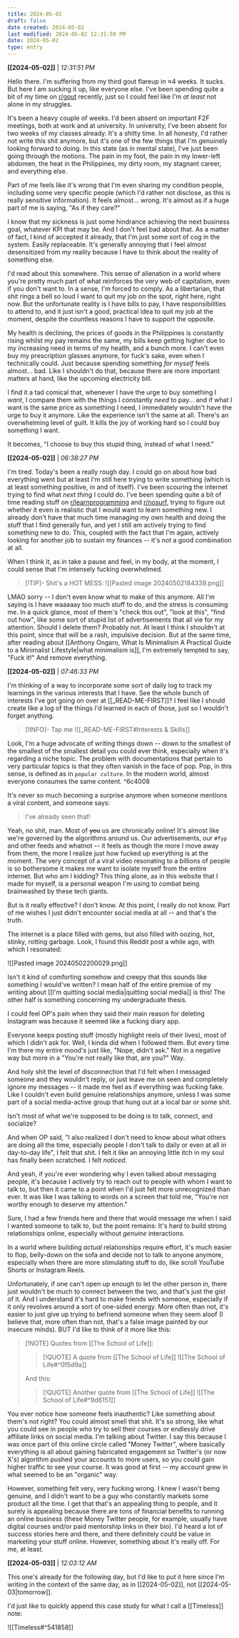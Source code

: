 ```yaml
---
title: 2024-05-02
draft: false
date created: 2024-05-02
last modified: 2024-05-02 12:31:50 PM
date: 2024-05-02
type: entry
---
```


**[[2024-05-02]]** | *12:31:51 PM*

Hello there. I'm suffering from my third gout flareup in ≈4 weeks. It sucks. But here I am sucking it up, like everyone else. I've been spending quite a bit of my time on [r/gout](https://www.reddit.com/r/gout/) recently, just so I could feel like I'm *at least* not alone in my struggles.

It's been a heavy couple of weeks. I'd been absent on important F2F meetings, both at work and at university. In university, I've been absent for two weeks of my classes already. It's a shitty time. In all honesty, I'd rather not write this shit anymore, but it's one of the few things that I'm genuinely looking forward to doing. In this state (as in mental state), I've just been going through the motions. The pain in my foot, the pain in my lower-left abdomen, the heat in the Philippines, my dirty room, my stagnant career, and everything else. 

Part of me feels like it's wrong that I'm even sharing my condition people, including some very specific people (which I'd rather not disclose, as this is really sensitive information). It feels almost... wrong. It's almost as if a huge part of me is saying, "As if they care?"

I know that my sickness is just some hindrance achieving the next business goal, whatever KPI that may be. And I don't feel bad about that. As a matter of fact, I kind of accepted it already, that I'm just some sort of cog in the system. Easily replaceable. It's generally annoying that I feel almost desensitized from *my* reality because I have to think about the reality of something else.

I'd read about this somewhere. This sense of alienation in a world where you're pretty much part of what reinforces the very web of capitalism, even if you don't want to. In a sense, I'm forced to comply. As a libertarian, that shit rings a bell so loud I want to quit my job on the spot, right here, right now. But the unfortunate reality is I have bills to pay, I have responsibilities to attend to, and it just isn't a good, practical idea to quit my job at the moment, despite the countless reasons I have to support the opposite.

My health is declining, the prices of goods in the Philippines is constantly rising whilst my pay remains the same, my bills keep getting higher due to my increasing need in terms of my health, and a bunch more. I can't even buy my prescription glasses anymore, for fuck's sake, even when I technically could. Just because spending something *for myself* feels almost... bad. Like I shouldn't do that, because there are more important matters at hand, like the upcoming electricity bill. 

I find it a tad comical that, whenever I have the urge to buy something I *want*, I compare them with the things I constantly *need* to pay... and if what I want is the same price as something I need, I immediately wouldn't have the urge to buy it anymore. Like the experience isn't the same at all. There's an overwhelming level of guilt. It kills the joy of working hard so I could buy something I want. 

It becomes, "I choose to buy this stupid thing, instead of what I need."

**[[2024-05-02]]** | *06:38:27 PM*

I'm tired. Today's been a really rough day. I could go on about how bad everything went but at least I'm still here trying to write something (which is at least something positive, in and of itself). I've been scouring the internet trying to find what *next thing* I could do. I've been spending quite a bit of time reading stuff on [r/learnprogramming](https://www.reddit.com/r/learnprogramming/) and [r/nosurf](https://www.reddit.com/r/nosurf/), trying to figure out whether it even is realistic that I would want to learn something new. I already don't have that much time managing my own health and doing the stuff that I find generally fun, and yet I still am actively trying to find something new to do. This, coupled with the fact that I'm again, actively looking for another job to sustain my finances -- it's not a good combination at all.

When I think it, as in take a pause and feel, in my body, at the moment, I could sense that I'm intensely fucking overwhelmed.

>[!TIP]- Shit's a HOT MESS:
>![[Pasted image 20240502184339.png]]

LMAO sorry -- I don't even know what to make of this anymore. All I'm saying is I have waaaaay too much stuff to do, and the stress is consuming me. In a quick glance, most of them's "check this out", "look at this", "find out how", like some sort of stupid list of advertisements that all vie for my attention. Should I delete them? Probably not. At least I think I shouldn't at this point, since that will be a rash, impulsive decision. But at the same time, after reading about [[Anthony Ongaro, What Is Minimalism A Practical Guide to a Minimalist Lifestyle|what minimalism is]], I'm extremely tempted to say, "Fuck it!" And remove everything.


**[[2024-05-02]]** | *07:46:33 PM*

I'm thinking of a way to incorporate some sort of daily log to track my learnings in the various interests that I have. See the whole bunch of interests I've got going on over at [[_READ-ME-FIRST]]? I feel like I should create like a log of the things I'd learned in each of those, just so I wouldn't forget anything.

>[!INFO]- Tap me
>![[_READ-ME-FIRST#Interests & Skills]]

Look, I'm a huge advocate of writing things down -- down to the smallest of the smallest of the smallest detail you could ever think, especially when it's regarding a niche topic. The problem with documentations that pertain to very particular topics is that they often vanish in the face of pop. Pop, in this sense, is defined as in `popular culture`. In the modern world, almost everyone consumes the same content. ^6c4008

It's never so much becoming a surprise anymore when someone mentions a viral content, and someone says:

>I've already seen that!

Yeah, no shit, man. Most of ~~you~~ us are chronically online! It's almost like we're governed by the algorithms around us. Our advertisements, our `#fyp` and other feeds and whatnot -- it feels as though the more I move away from them, the more I realize just how fucked up everything is at the moment. The very concept of a viral video resonating to a billions of people is so bothersome it makes me want to isolate myself from the entire internet. But who am I kidding? This thing alone, as in this website that I made for myself, is a personal weapon I'm using to combat being brainwashed by these tech giants.

But is it really effective? I don't know. At this point, I really do not know. Part of me wishes I just didn't encounter social media at all -- and that's the truth.

The internet is a place filled with gems, but also filled with oozing, hot, stinky, rotting garbage. Look, I found this Reddit post a while ago, with which I resonated:

![[Pasted image 20240502200029.png]]

Isn't it kind of comforting somehow and creepy that this sounds like something I would've written? I mean half of the entire premise of my writing about [[I'm quitting social media|quitting social media]] is this! The other half is something concerning my undergraduate thesis. 

I could feel OP's pain when they said their main reason for deleting Instagram was because it seemed like a fucking diary app. 

Everyone keeps posting stuff (mostly highlight reels of their lives), most of which I didn't ask for. Well, I kinda did when I followed them. But every time I'm there my entire mood's just like, "Nope, didn't ask." Not in a negative way but more in a "You're not really like that, are you?" Way. 

And holy shit the level of disconnection that I'd felt when I messaged someone and they wouldn't reply, or just leave me on seen and completely ignore my messages -- it made me feel as if everything was fucking fake. Like I couldn't even build genuine relationships anymore, unless I was some part of a social media-active group that hung out at a local bar or some shit.

Isn't most of what we're supposed to be doing is to talk, connect, and socialize?

And when OP said, "I also realized I don't need to know about what others are doing all the time, especially people I don't talk to daily or even at all in day-to-day life", I felt that shit. I felt it like an annoying little itch in my soul has finally been scratched. I felt *noticed*.

And yeah, if you're ever wondering why I even talked about messaging people, it's because I actively try to reach out to people with whom I want to talk to, but then it came to a point when I'd just felt more unrecognized than ever. It was like I was talking to words on a screen that told me, "You're not worthy enough to deserve my attention." 

Sure, I had a few friends here and there that would message me when I said I wanted someone to talk to, but the point remains: It's hard to build strong relationships online, especially without *genuine* interactions. 

In a world where building *actual* relationships require effort, it's much easier to flop, belly-down on the sofa and decide not to talk to anyone anymore, especially when there are more stimulating stuff to do, like scroll YouTube Shorts or Instagram Reels. 

Unfortunately, if one can't open up enough to let the other person in, there just wouldn't be much to connect between the two, and that's just the gist of it. And I understand it's hard to make friends with someone, especially if it only revolves around a sort of one-sided energy. More often than not, it's easier to just give up trying to befriend someone when they seem aloof (I believe that, more often than not, that's a false image painted by our insecure minds). BUT I'd like to think of it more like this:

>[!NOTE] Quotes from [[The School of Life]]:
>
>>[!QUOTE] A quote from [[The School of Life]]
>>![[The School of Life#^0f5d9a]]
>
>And this:
>
>>[!QUOTE] Another quote from [[The School of Life]]
>>![[The School of Life#^9d6151]]

You ever notice how someone feels inauthentic? Like something about them's not right? You could almost smell that shit. It's so strong, like what you could see in people who try to sell their courses or endlessly drive affiliate links on social media. I'm talking about Twitter. I say this because I was once part of this online circle called "Money Twitter", where basically everything is all about gaining fabricated engagement so Twitter's (or now X's) algorithm pushed your accounts to more users, so you could gain higher traffic to see your course. It was good at first -- my account grew in what seemed to be an "organic" way.

However, something felt very, very fucking wrong. I knew I wasn't being genuine, and I didn't want to be a guy who constantly markets some product all the time. I get that that's an appealing thing to people, and it surely is appealing because there are tons of financial benefits to running an online business (these Money Twitter people, for example, usually have digital courses and/or paid mentorship links in their bio). I'd heard a lot of success stories here and there, and there definitely could be value in marketing your stuff online. However, something about it's really off. For me, at least.

**[[2024-05-03]]** | *12:03:12 AM*

This one's already for the following day, but I'd like to put it here since I'm writing in the context of the same day, as in [[2024-05-02]], not [[2024-05-03|tomorrow]].

I'd just like to quickly append this case study for what I call a [[Timeless]] note:

![[Timeless#^541858]]
